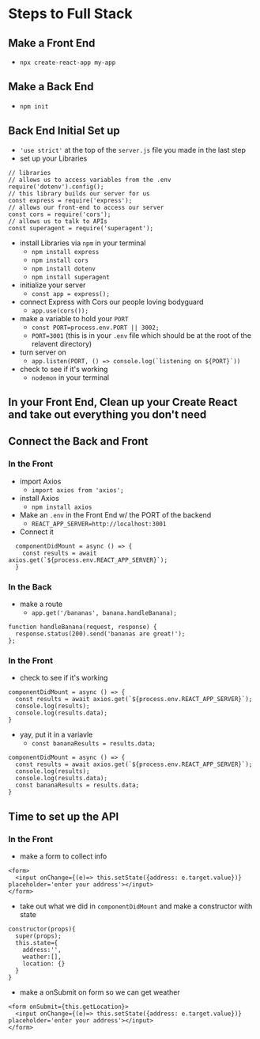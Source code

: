 # Steps to Full Stack

## Make a Front End
- `npx create-react-app my-app`

## Make a Back End
- `npm init`

## Back End Initial Set up
- `'use strict'` at the top of the `server.js` file you made in the last step
- set up your Libraries
```
// libraries
// allows us to access variables from the .env
require('dotenv').config();
// this library builds our server for us
const express = require('express');
// allows our front-end to access our server
const cors = require('cors');
// allows us to talk to APIs
const superagent = require('superagent');
```
- install Libraries via `npm` in your terminal
  - `npm install express`
  - `npm install cors`
  - `npm install dotenv`
  - `npm install superagent`
- initialize your server
  - `const app = express();`
- connect Express with Cors our people loving bodyguard
  - `app.use(cors());`
- make a variable to hold your `PORT`
  - `const PORT=process.env.PORT || 3002;` 
  - `PORT=3001` (this is in your `.env` file which should be at the root of the relavent directory)
- turn server on
  - ``app.listen(PORT, () => console.log(`listening on ${PORT}`))``
- check to see if it's working
  - `nodemon` in your terminal

## In your Front End, Clean up your Create React and take out everything you don't need

## Connect the Back and Front

### In the Front
- import Axios
  - `import axios from 'axios';`
- install Axios
  - `npm install axios`
- Make an `.env` in the Front End w/ the PORT of the backend
  - `REACT_APP_SERVER=http://localhost:3001`
- Connect it
```
  componentDidMount = async () => {
    const results = await axios.get(`${process.env.REACT_APP_SERVER}`);
  }
```

### In the Back
- make a route
  - `app.get('/bananas', banana.handleBanana);`
```
function handleBanana(request, response) {
  response.status(200).send('bananas are great!');
};
```

### In the Front
- check to see if it's working
```
componentDidMount = async () => {
  const results = await axios.get(`${process.env.REACT_APP_SERVER}`);
  console.log(results);
  console.log(results.data);
}
```
- yay, put it in a variavle
  - `const bananaResults = results.data;`
```
componentDidMount = async () => {
  const results = await axios.get(`${process.env.REACT_APP_SERVER}`);
  console.log(results);
  console.log(results.data);
  const bananaResults = results.data;
}
```

## Time to set up the API

### In the Front
- make a form to collect info
```
<form>
  <input onChange={(e)=> this.setState({address: e.target.value})} placeholder='enter your address'></input>
</form>
```
- take out what we did in `componentDidMount` and make a constructor with state
```
constructor(props){
  super(props);
  this.state={
    address:'',
    weather:[],
    location: {}
  }
}
```
- make a onSubmit on form so we can get weather
```
<form onSubmit={this.getLocation}>
  <input onChange={(e)=> this.setState({address: e.target.value})} placeholder='enter your address'></input>
</form>
```
```

```